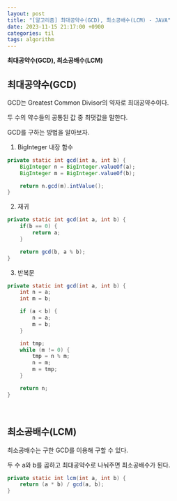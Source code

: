 ```yaml
---
layout: post
title: "[알고리즘] 최대공약수(GCD), 최소공배수(LCM) - JAVA"
date: 2023-11-15 21:17:00 +0900
categories: til
tags: algorithm
---
```


**최대공약수(GCD), 최소공배수(LCM)**

## 최대공약수(GCD)

GCD는 Greatest Common Divisor의 약자로 최대공약수이다.

두 수의 약수들의 공통된 값 중 최댓값을 말한다.

GCD를 구하는 방법을 알아보자.

1. BigInteger 내장 함수

```java
private static int gcd(int a, int b) {
    BigInteger n = BigInteger.valueOf(a);
    BigInteger m = BigInteger.valueOf(b);

    return n.gcd(m).intValue();
}
```

2. 재귀

```java
private static int gcd(int a, int b) {
    if(b == 0) {
        return a;
    }

    return gcd(b, a % b);
}
```

3. 반복문

```java
private static int gcd(int a, int b) {
    int n = a;
    int m = b;

    if (a < b) {
        n = a;
        m = b;
    }

    int tmp;
    while (m != 0) {
        tmp = n % m;
        n = m;
        m = tmp;
    }

    return n;
}
```

<br>

## 최소공배수(LCM)

최소공배수는 구한 GCD를 이용해 구할 수 있다.

두 수 a와 b를 곱하고 최대공약수로 나눠주면 최소공배수가 된다.

```java
private static int lcm(int a, int b) {
    return (a * b) / gcd(a, b);
}
```
